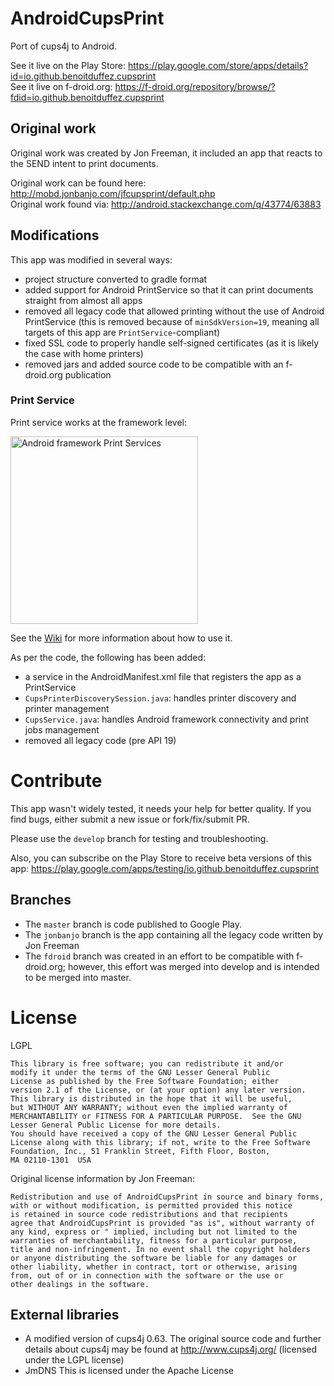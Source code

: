 # AndroidCupsPrint

Port of cups4j to Android.

See it live on the Play Store: https://play.google.com/store/apps/details?id=io.github.benoitduffez.cupsprint  
See it live on f-droid.org: https://f-droid.org/repository/browse/?fdid=io.github.benoitduffez.cupsprint

## Original work

Original work was created by Jon Freeman, it included an app that reacts to the SEND intent to print documents.

Original work can be found here: http://mobd.jonbanjo.com/jfcupsprint/default.php  
Original work found via: http://android.stackexchange.com/q/43774/63883

## Modifications

This app was modified in several ways:

* project structure converted to gradle format
* added support for Android PrintService so that it can print documents straight from almost all apps
* removed all legacy code that allowed printing without the use of Android PrintService (this is removed because of `minSdkVersion=19`, meaning all targets of this app are `PrintService`-compliant)
* fixed SSL code to properly handle self-signed certificates (as it is likely the case with home printers)
* removed jars and added source code to be compatible with an f-droid.org publication
 
### Print Service

Print service works at the framework level:

<img alt="Android framework Print Services" src="http://i.imgur.com/FIBi7vl.png" width="300" />

See the [Wiki](https://github.com/BenoitDuffez/AndroidCupsPrint/wiki) for more information about how to use it.

As per the code, the following has been added:

* a service in the AndroidManifest.xml file that registers the app as a PrintService
* `CupsPrinterDiscoverySession.java`: handles printer discovery and printer management
* `CupsService.java`: handles Android framework connectivity and print jobs management
* removed all legacy code (pre API 19)

# Contribute

This app wasn't widely tested, it needs your help for better quality. If you find bugs, either submit a new issue or fork/fix/submit PR.

Please use the `develop` branch for testing and troubleshooting.

Also, you can subscribe on the Play Store to receive beta versions of this app: https://play.google.com/apps/testing/io.github.benoitduffez.cupsprint

## Branches

* The `master` branch is code published to Google Play.
* The `jonbanjo` branch is the app containing all the legacy code written by Jon Freeman
* The `fdroid` branch was created in an effort to be compatible with f-droid.org; however, this effort was merged into develop and is intended to be merged into master.

# License

LGPL

```
This library is free software; you can redistribute it and/or
modify it under the terms of the GNU Lesser General Public
License as published by the Free Software Foundation; either
version 2.1 of the License, or (at your option) any later version.
This library is distributed in the hope that it will be useful,
but WITHOUT ANY WARRANTY; without even the implied warranty of
MERCHANTABILITY or FITNESS FOR A PARTICULAR PURPOSE.  See the GNU
Lesser General Public License for more details.
You should have received a copy of the GNU Lesser General Public
License along with this library; if not, write to the Free Software
Foundation, Inc., 51 Franklin Street, Fifth Floor, Boston,
MA 02110-1301  USA
```

Original license information by Jon Freeman:

```
Redistribution and use of AndroidCupsPrint in source and binary forms,
with or without modification, is permitted provided this notice
is retained in source code redistributions and that recipients
agree that AndroidCupsPrint is provided "as is", without warranty of
any kind, express or " implied, including but not limited to the
warranties of merchantability, fitness for a particular purpose,
title and non-infringement. In no event shall the copyright holders
or anyone distributing the software be liable for any damages or
other liability, whether in contract, tort or otherwise, arising
from, out of or in connection with the software or the use or
other dealings in the software.
```

## External libraries

* A modified version of cups4j 0.63. The original source code and further details about cups4j may be found at http://www.cups4j.org/ (licensed under the LGPL license)
* JmDNS This is licensed under the Apache License


